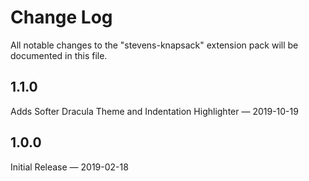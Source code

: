 # Change Log

All notable changes to the "stevens-knapsack" extension pack will be documented in this file.

## 1.1.0

Adds Softer Dracula Theme and Indentation Highlighter — 2019-10-19

## 1.0.0

Initial Release — 2019-02-18
